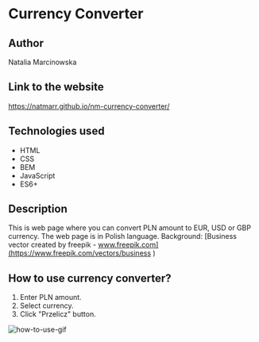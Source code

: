 # Currency Converter
## Author
Natalia Marcinowska

## Link to the website
https://natmarr.github.io/nm-currency-converter/

## Technologies used
- HTML
- CSS
- BEM
- JavaScript
- ES6+ 

## Description
This is web page where you can convert PLN amount to EUR, USD or GBP currency. The web page is in Polish language. 
Background: [Business vector created by freepik -
                www.freepik.com](https://www.freepik.com/vectors/business )

## How to use currency converter?
1. Enter PLN amount.
2. Select currency.
3. Click "Przelicz" button.

![how-to-use-gif](https://s10.gifyu.com/images/currency-converter.gif)